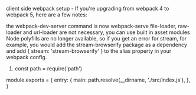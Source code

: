 client side webpack setup -
If you're upgrading from webpack 4 to webpack 5, here are a few notes:

the webpack-dev-server command is now webpack-serve
file-loader, raw-loader and url-loader are not necessary, you can use built in asset modules
Node polyfills are no longer available, so if you get an error for stream, for example, you would add the stream-browserify package as a dependency and add { stream: 'stream-browserify' } to the alias property in your webpack config.

1. const path = require('path')

module.exports = {
  entry: {
    main: path.resolve(__dirname, './src/index.js'),
  },
}